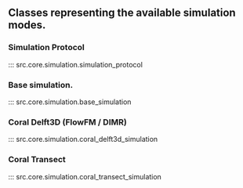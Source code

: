 ## Classes representing the available simulation modes.

### Simulation Protocol
::: src.core.simulation.simulation_protocol

### Base simulation.
::: src.core.simulation.base_simulation

### Coral Delft3D (FlowFM / DIMR)
::: src.core.simulation.coral_delft3d_simulation

### Coral Transect
::: src.core.simulation.coral_transect_simulation
